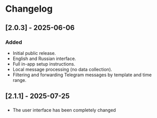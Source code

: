 # Changelog

## [2.0.3] - 2025-06-06

### Added
- Initial public release.
- English and Russian interface.
- Full in-app setup instructions.
- Local message processing (no data collection).
- Filtering and forwarding Telegram messages by template and time range.

## [2.1.1] - 2025-07-25

###
- The user interface has been completely changed